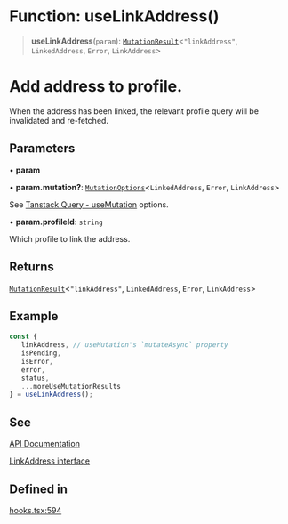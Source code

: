 # Function: useLinkAddress()

> **useLinkAddress**(`param`): [`MutationResult`](/docs/tools/SDK%20React%20Provider/type-aliases/MutationResult.md)\<`"linkAddress"`, `LinkedAddress`, `Error`, `LinkAddress`\>

# Add address to profile.
When the address has been linked, the relevant profile query will be invalidated and re-fetched.

## Parameters

• **param**

• **param.mutation?**: [`MutationOptions`](/docs/tools/SDK%20React%20Provider/type-aliases/MutationOptions.md)\<`LinkedAddress`, `Error`, `LinkAddress`\>

See [Tanstack Query - useMutation](https://tanstack.com/query/latest/docs/framework/react/reference/useMutation) options.

• **param.profileId**: `string`

Which profile to link the address.

## Returns

[`MutationResult`](/docs/tools/SDK%20React%20Provider/type-aliases/MutationResult.md)\<`"linkAddress"`, `LinkedAddress`, `Error`, `LinkAddress`\>

## Example

```ts
const {
   linkAddress, // useMutation's `mutateAsync` property
   isPending,
   isError,
   error,
   status,
   ...moreUseMutationResults
} = useLinkAddress();
```

## See

[API Documentation](https://monerium.dev/api-docs#operation/profile-addresses)

[LinkAddress interface](/docs/tools/SDK/interfaces/LinkAddress.md)

## Defined in

[hooks.tsx:594](https://github.com/monerium/js-monorepo/blob/main/packages/sdk-react-provider/src/lib/hooks.tsx#L594)
